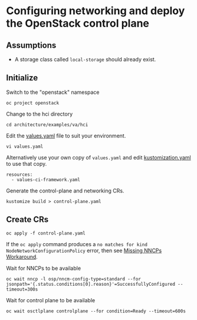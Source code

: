 # Configuring networking and deploy the OpenStack control plane

## Assumptions

- A storage class called `local-storage` should already exist.

## Initialize

Switch to the "openstack" namespace
```
oc project openstack
```
Change to the hci directory
```
cd architecture/examples/va/hci
```
Edit the [values.yaml](values.yaml) file to suit your environment.
```
vi values.yaml
```
Alternatively use your own copy of `values.yaml` and edit 
[kustomization.yaml](kustomization.yaml) to use that copy.
```
resources:
  - values-ci-framework.yaml
```

Generate the control-plane and networking CRs.
```
kustomize build > control-plane.yaml
```

## Create CRs
```
oc apply -f control-plane.yaml
```
If the `oc apply` command produces a `no matches for kind
NodeNetworkConfigurationPolicy` error, then see
[Missing NNCPs Workaround](../../../docs/wa/missing_nncp.md).

Wait for NNCPs to be available
```
oc wait nncp -l osp/nncm-config-type=standard --for jsonpath='{.status.conditions[0].reason}'=SuccessfullyConfigured --timeout=300s
```

Wait for control plane to be available
```
oc wait osctlplane controlplane --for condition=Ready --timeout=600s
```
